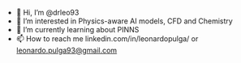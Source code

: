 - 👋 Hi, I’m @drleo93
- 👀 I’m interested in Physics-aware AI models, CFD and Chemistry
- 🌱 I’m currently learning about PINNS
- 📫 How to reach me linkedin.com/in/leonardopulga/ or leonardo.pulga93@gmail.com

<!---
drleo93/drleo93 is a ✨ special ✨ repository because its `README.md` (this file) appears on your GitHub profile.
You can click the Preview link to take a look at your changes.
--->
